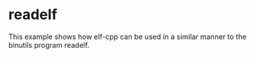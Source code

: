 # readelf

This example shows how elf-cpp can be used in a similar manner to the binutils program readelf.

